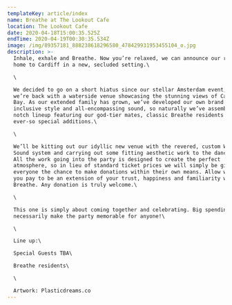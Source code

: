```yaml
---
templateKey: article/index
name: Breathe at The Lookout Cafe
location: The Lookout Cafe
date: 2020-04-18T15:00:35.525Z
endTime: 2020-04-19T00:30:35.534Z
image: /img/89357181_888238618296580_478429931953455104_o.jpg
description: >-
  Inhale, exhale and Breathe. Now you’re relaxed, we can announce our return
  home to Cardiff in a new, secluded setting.\

  \

  We decided to go on a short hiatus since our stellar Amsterdam event, but now
  we’re back with a waterside venue showcasing the stunning views of Cardiff
  Bay. As our extended family has grown, we’ve developed our own brand of
  inclusive style and all-encompassing sound, so naturally we’ve assembled a top
  notch lineup featuring our god-tier mates, classic Breathe residents and some
  ever-so special additions.\

  \

  We’ll be kitting out our idyllic new venue with the revered, custom Worthy
  Sound system and carrying out some fitting aesthetic work to the dancefloor.
  All the work going into the party is designed to create the perfect
  atmosphere, so in lieu of standard ticket prices we will simply be giving
  everyone the chance to make donations within their own means. Allow whatever
  you pay to be an extension of your trust, happiness and familiarity with
  Breathe. Any donation is truly welcome.\

  \

  This one is simply about coming together and celebrating. Big spending doesn’t
  necessarily make the party memorable for anyone!\

  \

  Line up:\

  Special Guests TBA\

  Breathe residents\

  \

  Artwork: Plasticdreams.co
---
```


